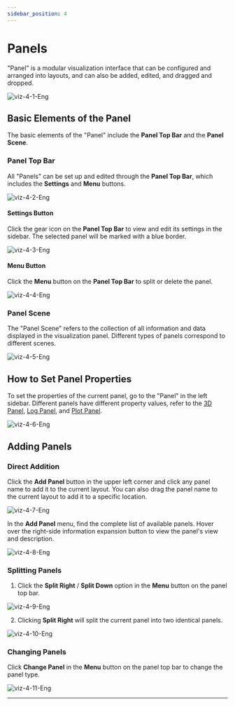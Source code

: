 ```yaml
---
sidebar_position: 4
---
```


# Panels

"Panel" is a modular visualization interface that can be configured and arranged into layouts, and can also be added, edited, and dragged and dropped.

![viz-4-1-Eng](./img/viz-4-1-Eng.png)

## Basic Elements of the Panel

The basic elements of the "Panel" include the **Panel Top Bar** and the **Panel Scene**.

### Panel Top Bar

All "Panels" can be set up and edited through the **Panel Top Bar**, which includes the **Settings** and **Menu** buttons.

![viz-4-2-Eng](./img/viz-4-2-Eng.png)

#### Settings Button

Click the gear icon on the **Panel Top Bar** to view and edit its settings in the sidebar. The selected panel will be marked with a blue border.

![viz-4-3-Eng](./img/viz-4-3-Eng.png)

#### Menu Button

Click the **Menu** button on the **Panel Top Bar** to split or delete the panel.

![viz-4-4-Eng](./img/viz-4-4-Eng.png)

### Panel Scene

The "Panel Scene" refers to the collection of all information and data displayed in the visualization panel. Different types of panels correspond to different scenes.

![viz-4-5-Eng](./img/viz-4-5-Eng.png)

## How to Set Panel Properties

To set the properties of the current panel, go to the "Panel" in the left sidebar. Different panels have different property values, refer to the [3D Panel](../viz/5-3d-panel.md), [Log Panel](../viz/6-log-panel.md), and [Plot Panel](../viz/7-plot-panel.md).

![viz-4-6-Eng](./img/viz-4-6-Eng.png)

## Adding Panels

### Direct Addition

Click the **Add Panel** button in the upper left corner and click any panel name to add it to the current layout. You can also drag the panel name to the current layout to add it to a specific location.

![viz-4-7-Eng](./img/viz-4-7-Eng.png)

In the **Add Panel** menu, find the complete list of available panels. Hover over the right-side information expansion button to view the panel's view and description.

![viz-4-8-Eng](./img/viz-4-8-Eng.png)

### Splitting Panels

1. Click the **Split Right** / **Split Down** option in the **Menu** button on the panel top bar.

![viz-4-9-Eng](./img/viz-4-9-Eng.png)

2. Clicking **Split Right** will split the current panel into two identical panels.

![viz-4-10-Eng](./img/viz-4-10-Eng.png)

### Changing Panels

Click **Change Panel** in the **Menu** button on the panel top bar to change the panel type.

![viz-4-11-Eng](./img/viz-4-11-Eng.png)

---
